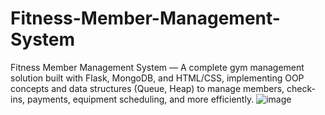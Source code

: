 # Fitness-Member-Management-System
Fitness Member Management System — A complete gym management solution built with Flask, MongoDB, and HTML/CSS, implementing OOP concepts and data structures (Queue, Heap) to manage members, check-ins, payments, equipment scheduling, and more efficiently.
![image](https://github.com/user-attachments/assets/9659cdaf-cb12-4226-9373-725d861224af)

